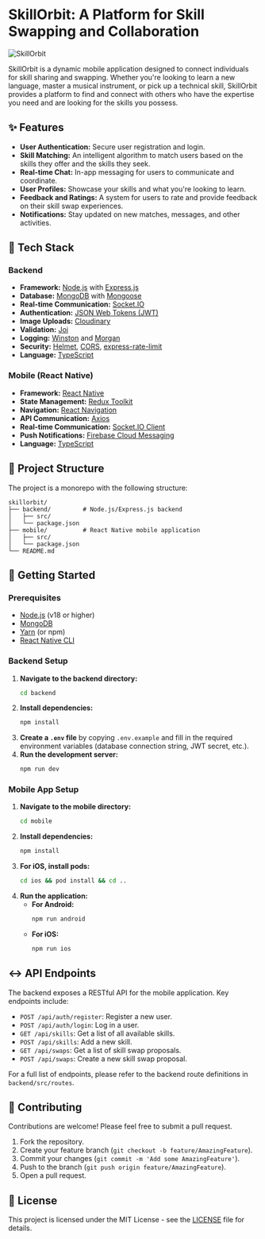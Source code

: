 # SkillOrbit: A Platform for Skill Swapping and Collaboration

![SkillOrbit](https://placehold.co/1200x628/e75480/fdf6f9?text=SkillOrbit)

SkillOrbit is a dynamic mobile application designed to connect individuals for skill sharing and swapping. Whether you're looking to learn a new language, master a musical instrument, or pick up a technical skill, SkillOrbit provides a platform to find and connect with others who have the expertise you need and are looking for the skills you possess.

## ✨ Features

*   **User Authentication:** Secure user registration and login.
*   **Skill Matching:** An intelligent algorithm to match users based on the skills they offer and the skills they seek.
*   **Real-time Chat:** In-app messaging for users to communicate and coordinate.
*   **User Profiles:** Showcase your skills and what you're looking to learn.
*   **Feedback and Ratings:** A system for users to rate and provide feedback on their skill swap experiences.
*   **Notifications:** Stay updated on new matches, messages, and other activities.

## 🚀 Tech Stack

### Backend

*   **Framework:** [Node.js](https://nodejs.org/) with [Express.js](https://expressjs.com/)
*   **Database:** [MongoDB](https://www.mongodb.com/) with [Mongoose](https://mongoosejs.com/)
*   **Real-time Communication:** [Socket.IO](https://socket.io/)
*   **Authentication:** [JSON Web Tokens (JWT)](https://jwt.io/)
*   **Image Uploads:** [Cloudinary](https://cloudinary.com/)
*   **Validation:** [Joi](https://joi.dev/)
*   **Logging:** [Winston](https://github.com/winstonjs/winston) and [Morgan](https://github.com/expressjs/morgan)
*   **Security:** [Helmet](https://helmetjs.github.io/), [CORS](https://github.com/expressjs/cors), [express-rate-limit](https://github.com/nfriedly/express-rate-limit)
*   **Language:** [TypeScript](https://www.typescriptlang.org/)

### Mobile (React Native)

*   **Framework:** [React Native](https://reactnative.dev/)
*   **State Management:** [Redux Toolkit](https://redux-toolkit.js.org/)
*   **Navigation:** [React Navigation](https://reactnavigation.org/)
*   **API Communication:** [Axios](https://axios-http.com/)
*   **Real-time Communication:** [Socket.IO Client](https://socket.io/docs/v4/client-initialization/)
*   **Push Notifications:** [Firebase Cloud Messaging](https://firebase.google.com/docs/cloud-messaging)
*   **Language:** [TypeScript](https://www.typescriptlang.org/)

## 📂 Project Structure

The project is a monorepo with the following structure:

```
skillorbit/
├── backend/         # Node.js/Express.js backend
│   ├── src/
│   └── package.json
├── mobile/          # React Native mobile application
│   ├── src/
│   └── package.json
└── README.md
```

## 🏁 Getting Started

### Prerequisites

*   [Node.js](https://nodejs.org/en/download/) (v18 or higher)
*   [MongoDB](https://www.mongodb.com/try/download/community)
*   [Yarn](https://classic.yarnpkg.com/en/docs/install/) (or npm)
*   [React Native CLI](https://reactnative.dev/docs/environment-setup)

### Backend Setup

1.  **Navigate to the backend directory:**
    ```bash
    cd backend
    ```
2.  **Install dependencies:**
    ```bash
    npm install
    ```
3.  **Create a `.env` file** by copying `.env.example` and fill in the required environment variables (database connection string, JWT secret, etc.).
4.  **Run the development server:**
    ```bash
    npm run dev
    ```

### Mobile App Setup

1.  **Navigate to the mobile directory:**
    ```bash
    cd mobile
    ```
2.  **Install dependencies:**
    ```bash
    npm install
    ```
3.  **For iOS, install pods:**
    ```bash
    cd ios && pod install && cd ..
    ```
4.  **Run the application:**
    *   **For Android:**
        ```bash
        npm run android
        ```
    *   **For iOS:**
        ```bash
        npm run ios
        ```

## ↔️ API Endpoints

The backend exposes a RESTful API for the mobile application. Key endpoints include:

*   `POST /api/auth/register`: Register a new user.
*   `POST /api/auth/login`: Log in a user.
*   `GET /api/skills`: Get a list of all available skills.
*   `POST /api/skills`: Add a new skill.
*   `GET /api/swaps`: Get a list of skill swap proposals.
*   `POST /api/swaps`: Create a new skill swap proposal.

For a full list of endpoints, please refer to the backend route definitions in `backend/src/routes`.

## 🤝 Contributing

Contributions are welcome! Please feel free to submit a pull request.

1.  Fork the repository.
2.  Create your feature branch (`git checkout -b feature/AmazingFeature`).
3.  Commit your changes (`git commit -m 'Add some AmazingFeature'`).
4.  Push to the branch (`git push origin feature/AmazingFeature`).
5.  Open a pull request.

## 📄 License

This project is licensed under the MIT License - see the [LICENSE](LICENSE) file for details.